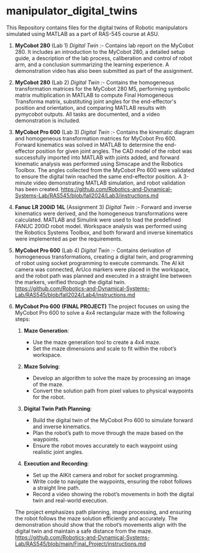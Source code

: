 # manipulator_digital_twins
This Repository contains files for the digital twins of Robotic manipulators simulated using MATLAB as a part of RAS-545 course at ASU.

1. **MyCobot 280** (Lab 1)
   _Digital Twin :-_
   Contains lab report on the MyCobot 280. It includes an introduction to the MyCobot 280, a detailed setup guide, a description of the lab process,
   caliberation and control of robot arm, and a conclusion summarizing the learning experience. A demonstration video has also been submitted as part of the assignment.
   
2. **MyCobot 280** (Lab 2)
   _Digital Twin :-_
   Contains the homogeneous transformation matrices for the MyCobot 280 M5, performing symbolic matrix multiplication in MATLAB to compute
   Final Homogeneous Transforma matrix, substituting joint angles for the end-effector's position and orientation,
   and comparing MATLAB results with pymycobot outputs. All tasks are documented, and a video demonstration is included.
   
4. **MyCobot Pro 600** (Lab 3)
   _Digital Twin :-_
   Contains the kinematic diagram and homogeneous transformation matrices for MyCobot Pro 600.
   Forward kinematics was solved in MATLAB to determine the end-effector position for given joint angles. The CAD model of the robot was successfully imported into MATLAB with joints added,
   and forward kinematic analysis was performed using Simscape and the Robotics Toolbox. The angles collected from the MyCobot Pro 600 were validated to ensure
   the digital twin reached the same end-effector position. A 3-minute video demonstrating MATLAB simulation, and robot validation has been created.
   https://github.com/Robotics-and-Dynamical-Systems-Lab/RAS545/blob/fall2024/Lab3/instructions.md
   
5. **Fanuc LR 200iD 14L** (Assignment 3)
   _Digital Twin :-_
   Forward and inverse kinematics were derived, and the homogeneous transformations were calculated.
   MATLAB and Simulink were used to load the predefined FANUC 200iD robot model. Workspace analysis was performed using the Robotics Systems Toolbox,
   and both forward and inverse kinematics were implemented as per the requirements.

9. **MyCobot Pro 600** (Lab 4)
   _Digital Twin :-_
   Contains derivation of homogeneous transformations, creating a digital twin,
   and programming of robot using socket programming to execute commands. The AI kit camera was connected, ArUco markers were placed in the workspace,
   and the robot path was planned and executed in a straight line between the markers, verified through the digital twin.
   https://github.com/Robotics-and-Dynamical-Systems-Lab/RAS545/blob/fall2024/Lab4/instructions.md

11. **MyCobot Pro 600** **(FINAL PROJECT)**
   The project focuses on using the MyCobot Pro 600 to solve a 4x4 rectangular maze with the following steps:

    1. **Maze Generation**: 
       - Use the maze generation tool to create a 4x4 maze.
       - Set the maze dimensions and scale to fit within the robot’s workspace.
    
    2. **Maze Solving**: 
       - Develop an algorithm to solve the maze by processing an image of the maze.
       - Convert the solution path from pixel values to physical waypoints for the robot.
    
    3. **Digital Twin Path Planning**: 
       - Build the digital twin of the MyCobot Pro 600 to simulate forward and inverse kinematics.
       - Plan the robot’s path to move through the maze based on the waypoints.
       - Ensure the robot moves accurately to each waypoint using realistic joint angles.
    
    4. **Execution and Recording**: 
       - Set up the AIKit camera and robot for socket programming.
       - Write code to navigate the waypoints, ensuring the robot follows a straight line path.
       - Record a video showing the robot’s movements in both the digital twin and real-world execution.
    
    The project emphasizes path planning, image processing, and ensuring the robot follows the maze solution efficiently and accurately.
    The demonstration should show that the robot’s movements align with the digital twin and maintain a safe distance from the maze.
    https://github.com/Robotics-and-Dynamical-Systems-Lab/RAS545/blob/main/Final_Project/instructions.md
    
